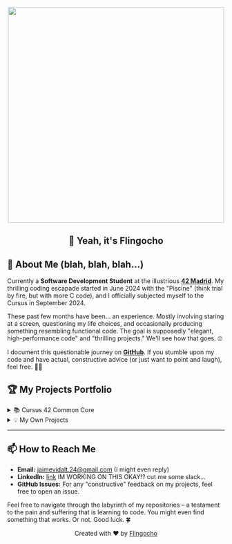 <!-- filepath: /home/calcifer/Escritorio/README.md -->
<div align=center>
<img src="https://media4.giphy.com/media/v1.Y2lkPTc5MGI3NjExMTNteGYyMnpseGtmeW4xaWU4a2JteDVqcmk2NGFrNTN4cXA3bzFscyZlcD12MV9pbnRlcm5hbF9naWZfYnlfaWQmY3Q9Zw/Wo0Yw7qwzgQak/giphy.gif" width="500px">
  
## 👋 Yeah, it\'s Flingocho
</div>

## 🚀 About Me (blah, blah, blah...)

Currently a **Software Development Student** at the illustrious [**42 Madrid**](https://www.42madrid.com/). My thrilling coding escapade started in June 2024 with the "Piscine" (think trial by fire, but with more C code), and I officially subjected myself to the Cursus in September 2024.

These past few months have been... an experience. Mostly involving staring at a screen, questioning my life choices, and occasionally producing something resembling functional code. The goal is supposedly "elegant, high-performance code" and "thrilling projects." We'll see how that goes. 🙄

I document this questionable journey on [**GitHub**](https://github.com/Flingocho). If you stumble upon my code and have actual, constructive advice (or just want to point and laugh), feel free. 🤷‍♂️

## 🏆 My Projects Portfolio

<details>
<summary>📚 Cursus 42 Common Core</summary>

<details>
<summary>🎯 Milestone 0️⃣</summary>

- [`libft`](https://github.com/Flingocho/libft) - My foundational C library.
</details>

<details>
<summary>🎯 Milestone 1️⃣</summary>

- [`ft_printf`](https://github.com/Flingocho/ft_printf) - A custom implementation of the C `printf` function.
- [`get_next_line (gnl)`](https://github.com/Flingocho/get_next_line) - Reading lines from file descriptors.
</details>

<details>
<summary>🎯 Milestone 2️⃣</summary>

- [`so_long`](https://github.com/Flingocho/so_long) - A simple 2D game. 🎮
- [`minitalk`](https://github.com/Flingocho/minitalk) - A client-server communication program using signals.
</details>

<details>
<summary>🎯 Milestone 3️⃣</summary>

- [`minishell`](https://github.com/Flingocho/minishell) - Crafting my own shell. 🐚
- [`philosophers`](https://github.com/Flingocho/philosophers) - The Dining Philosophers problem. 🤔
</details>

<details>
<summary>🎯 Milestone 4️⃣</summary>

- [`cub3d`](https://github.com/Flingocho/cub3d) - A Wolfenstein 3D-like game using raycasting. 🐺
</details>

<details>
<summary>🎯 Milestone 5️⃣</summary>

- [`ft_irc`](https://github.com/nisp3ro/ft_irc) - Building an Internet Relay Chat server. 💬
</details>

<details>
<summary>🎯 Milestone 6️⃣</summary>

- [`ft_transcendence`](https://github.com/jainavas/transcendence) - full stack web browser game project. 👩‍💻
</details>

</details>

</details>

<details>
<summary>💡 My Own Projects</summary>

- [freeze_stalker](https://github.com/Flingocho/freeze_stalker) - Hardcoded whatsapp "scrapping" bot.
- [audio_pill_injection](https://github.com/Flingocho/audio_pill_injection) - PoC infecting audio for leak tracking.
- [noname_project](https://github.com/Flingocho/noname_project) - Scripts for a future-to-be-developed-if-dont-die cool game. 

</details>

---

## 📫 How to Reach Me

- **Email:** [jaimevidalt.24@gmail.com](mailto:jaimevidalt.24@gmail.com) (I might even reply)
- **LinkedIn:** [link](https://linkedin.com/in/jaime-vidal-tejada-7560b52a6) IM WORKING ON THIS OKAY!? cut me some slack...
- **GitHub Issues:** For any "constructive" feedback on my projects, feel free to open an issue.

Feel free to navigate through the labyrinth of my repositories – a testament to the pain and suffering that is learning to code. You might even find something that works. Or not. Good luck. 🍀

<div align="center">
  Created with ❤️ by <a href="https://github.com/Flingocho">Flingocho</a>
</div>


